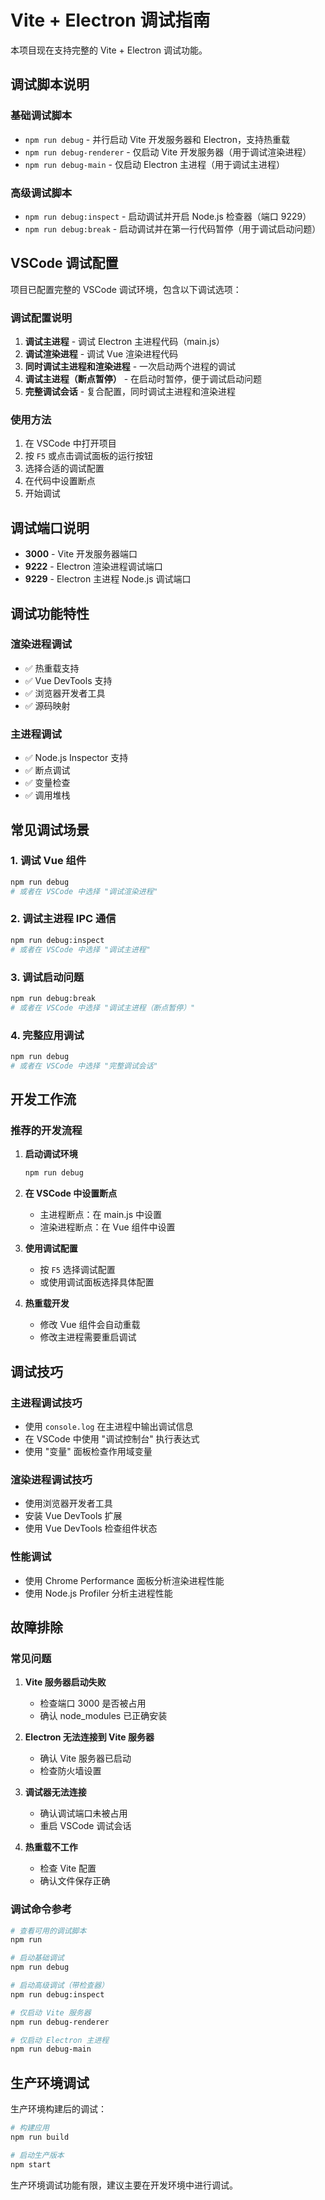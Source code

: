 # Vite + Electron 调试指南

本项目现在支持完整的 Vite + Electron 调试功能。

## 调试脚本说明

### 基础调试脚本

- `npm run debug` - 并行启动 Vite 开发服务器和 Electron，支持热重载
- `npm run debug-renderer` - 仅启动 Vite 开发服务器（用于调试渲染进程）
- `npm run debug-main` - 仅启动 Electron 主进程（用于调试主进程）

### 高级调试脚本

- `npm run debug:inspect` - 启动调试并开启 Node.js 检查器（端口 9229）
- `npm run debug:break` - 启动调试并在第一行代码暂停（用于调试启动问题）

## VSCode 调试配置

项目已配置完整的 VSCode 调试环境，包含以下调试选项：

### 调试配置说明

1. **调试主进程** - 调试 Electron 主进程代码（main.js）
2. **调试渲染进程** - 调试 Vue 渲染进程代码
3. **同时调试主进程和渲染进程** - 一次启动两个进程的调试
4. **调试主进程（断点暂停）** - 在启动时暂停，便于调试启动问题
5. **完整调试会话** - 复合配置，同时调试主进程和渲染进程

### 使用方法

1. 在 VSCode 中打开项目
2. 按 `F5` 或点击调试面板的运行按钮
3. 选择合适的调试配置
4. 在代码中设置断点
5. 开始调试

## 调试端口说明

- **3000** - Vite 开发服务器端口
- **9222** - Electron 渲染进程调试端口
- **9229** - Electron 主进程 Node.js 调试端口

## 调试功能特性

### 渲染进程调试
- ✅ 热重载支持
- ✅ Vue DevTools 支持
- ✅ 浏览器开发者工具
- ✅ 源码映射

### 主进程调试
- ✅ Node.js Inspector 支持
- ✅ 断点调试
- ✅ 变量检查
- ✅ 调用堆栈

## 常见调试场景

### 1. 调试 Vue 组件
```bash
npm run debug
# 或者在 VSCode 中选择 "调试渲染进程"
```

### 2. 调试主进程 IPC 通信
```bash
npm run debug:inspect
# 或者在 VSCode 中选择 "调试主进程"
```

### 3. 调试启动问题
```bash
npm run debug:break
# 或者在 VSCode 中选择 "调试主进程（断点暂停）"
```

### 4. 完整应用调试
```bash
npm run debug
# 或者在 VSCode 中选择 "完整调试会话"
```

## 开发工作流

### 推荐的开发流程

1. **启动调试环境**
   ```bash
   npm run debug
   ```

2. **在 VSCode 中设置断点**
   - 主进程断点：在 main.js 中设置
   - 渲染进程断点：在 Vue 组件中设置

3. **使用调试配置**
   - 按 `F5` 选择调试配置
   - 或使用调试面板选择具体配置

4. **热重载开发**
   - 修改 Vue 组件会自动重载
   - 修改主进程需要重启调试

## 调试技巧

### 主进程调试技巧
- 使用 `console.log` 在主进程中输出调试信息
- 在 VSCode 中使用 "调试控制台" 执行表达式
- 使用 "变量" 面板检查作用域变量

### 渲染进程调试技巧
- 使用浏览器开发者工具
- 安装 Vue DevTools 扩展
- 使用 Vue DevTools 检查组件状态

### 性能调试
- 使用 Chrome Performance 面板分析渲染进程性能
- 使用 Node.js Profiler 分析主进程性能

## 故障排除

### 常见问题

1. **Vite 服务器启动失败**
   - 检查端口 3000 是否被占用
   - 确认 node_modules 已正确安装

2. **Electron 无法连接到 Vite 服务器**
   - 确认 Vite 服务器已启动
   - 检查防火墙设置

3. **调试器无法连接**
   - 确认调试端口未被占用
   - 重启 VSCode 调试会话

4. **热重载不工作**
   - 检查 Vite 配置
   - 确认文件保存正确

### 调试命令参考

```bash
# 查看可用的调试脚本
npm run

# 启动基础调试
npm run debug

# 启动高级调试（带检查器）
npm run debug:inspect

# 仅启动 Vite 服务器
npm run debug-renderer

# 仅启动 Electron 主进程
npm run debug-main
```

## 生产环境调试

生产环境构建后的调试：

```bash
# 构建应用
npm run build

# 启动生产版本
npm start
```

生产环境调试功能有限，建议主要在开发环境中进行调试。
